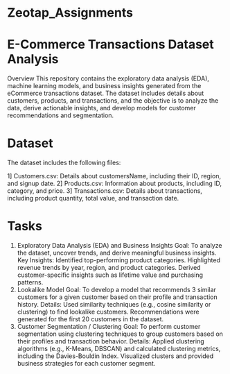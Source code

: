 # Zeotap_Assignments

# E-Commerce Transactions Dataset Analysis
Overview
  This repository contains the exploratory data analysis (EDA), machine learning models, and business insights generated from the eCommerce transactions dataset. The dataset includes details about customers, products, and transactions, and the objective is to analyze the data, derive actionable insights, and develop models for customer recommendations and segmentation.

# Dataset
The dataset includes the following files:

1] Customers.csv:
    Details about customersName, including their ID, region, and signup date.
2] Products.csv:
    Information about products, including ID, category, and price.
3] Transactions.csv:
    Details about transactions, including product quantity, total value, and transaction date.
  
# Tasks
1. Exploratory Data Analysis (EDA) and Business Insights
   Goal: To analyze the dataset, uncover trends, and derive meaningful business insights.
   Key Insights:
    Identified top-performing product categories.
    Highlighted revenue trends by year, region, and product categories.
    Derived customer-specific insights such as lifetime value and purchasing patterns.
2. Lookalike Model
   Goal: To develop a model that recommends 3 similar customers for a given customer based on their profile and transaction history.
   Details:
    Used similarity techniques (e.g., cosine similarity or clustering) to find lookalike customers.
    Recommendations were generated for the first 20 customers in the dataset.
3. Customer Segmentation / Clustering
   Goal: To perform customer segmentation using clustering techniques to group customers based on their profiles and transaction behavior.
   Details:
    Applied clustering algorithms (e.g., K-Means, DBSCAN) and calculated clustering metrics, including the Davies-Bouldin Index.
    Visualized clusters and provided business strategies for each customer segment.
   
